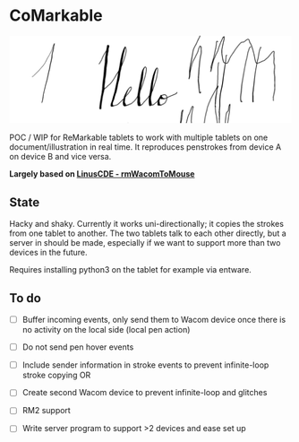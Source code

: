 # CoMarkable
![](2021-02-02-20-53-15.png)

POC / WIP for ReMarkable tablets to work with multiple tablets on one document/illustration in real time. It reproduces penstrokes from device A on device B and vice versa. 

**Largely based on [LinusCDE - rmWacomToMouse](https://github.com/LinusCDE/rmWacomToMouse)**

## State 

Hacky and shaky. Currently it works uni-directionally; it copies the strokes from one tablet to another. The two tablets talk to each other directly, but a server in should be made, especially if we want to support more than two devices in the future. 

Requires installing python3 on the tablet for example via entware.

## To do

- [ ] Buffer incoming events, only send them to Wacom device once there is no activity on the local side (local pen action)
- [ ] Do not send pen hover events
- [ ] Include sender information in stroke events to prevent infinite-loop stroke copying
OR
- [ ] Create second Wacom device to prevent infinite-loop and glitches
- [ ] RM2 support
- [ ] Write server program to support >2 devices and ease set up

